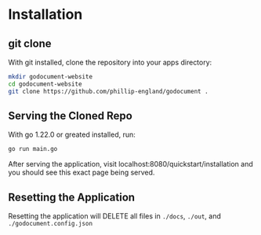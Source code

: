 # Installation

## git clone

With git installed, clone the repository into your apps directory:

```bash
mkdir godocument-website
cd godocument-website
git clone https://github.com/phillip-england/godocument .
```

## Serving the Cloned Repo

With go 1.22.0 or greated installed, run:

```bash
go run main.go
```

After serving the application, visit localhost:8080/quickstart/installation and you should see this exact page being served.

## Resetting the Application

<span class='content-warning'>Resetting the application will DELETE all files in `./docs`, `./out`, and `./godocument.config.json`</span>
